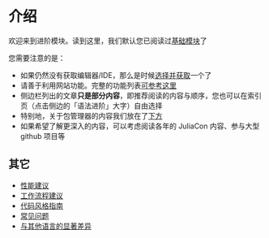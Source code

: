 # 介绍
欢迎来到进阶模块。读到这里，我们默认您已阅读过[基础模块](../basic/setup_environment.md)了

您需要注意的是：
- 如果仍然没有获取编辑器/IDE，那么是时候[选择并获取](../meta/how_to_learn.md#工具)一个了
- 请善于利用网站功能。完整的功能列表[可参考这里](https://juliaroadmap.github.io/DoctreePages.jl/docs/zh/features.html)
- 侧边栏列出的文章**只是部分内容**，即推荐阅读的内容与顺序，您也可以在索引页（点击侧边的「语法进阶」大字）自由选择
- 特别地，关于包管理器的内容我们放在了[下方](../blog/packages/introduction.md)
- 如果希望了解更深入的内容，可以考虑阅读各年的 JuliaCon 内容、参与大型 github 项目等

## 其它
* [性能建议](https://docs.juliacn.com/latest/manual/performance-tips/)
* [工作流程建议](https://docs.juliacn.com/latest/manual/workflow-tips/)
* [代码风格指南](https://docs.juliacn.com/latest/manual/style-guide/)
* [常见问题](https://docs.juliacn.com/latest/manual/faq/)
* [与其他语言的显著差异](https://docs.juliacn.com/latest/manual/noteworthy-differences/)

